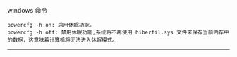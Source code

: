 windows 命令

```
powercfg -h on: 启用休眠功能。
powercfg -h off: 禁用休眠功能,系统将不再使用 hiberfil.sys 文件来保存当前内存中的数据，这意味着计算机将无法进入休眠模式。
```
<hr>

